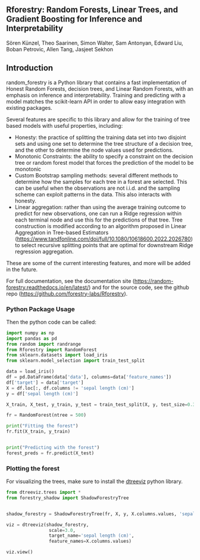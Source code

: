 ## Rforestry: Random Forests, Linear Trees, and Gradient Boosting for Inference and Interpretability

Sören Künzel, Theo Saarinen, Simon Walter, Sam Antonyan, Edward Liu, Boban Petrovic, Allen Tang, Jasjeet Sekhon


## Introduction

random_forestry is a Python library that contains a fast implementation of Honest Random Forests, decision trees, and Linear Random Forests, with an emphasis on inference and interpretability. Training and predicting with a model matches the scikit-learn API in order to allow easy integration with existing packages.

Several features are specific to this library and allow for the training of tree based models with useful properties, including:

 - Honesty: the practice of splitting the training data set into two disjoint sets and using one set to determine the tree structure of a decision tree, and the other to determine the node values used for predictions.
 - Monotonic Constraints: the ability to specify a constraint on the decision tree or random forest model that forces the prediction of the model to be monotonic
 - Custom Bootstrap sampling methods: several different methods to determine how the samples for each tree in a forest are selected. This can be useful when the observations are not i.i.d. and the sampling scheme can exploit patterns in the data. This also interacts with honesty.
 - Linear aggregation: rather than using the average training outcome to predict for new observations, one can run a Ridge regression within each terminal node and use this for the predictions of that tree. Tree construction is modified according to an algorithm proposed in Linear Aggregation in Tree-based Estimators (https://www.tandfonline.com/doi/full/10.1080/10618600.2022.2026780) to select recursive splitting points that are optimal for downstream Ridge regression aggregation.
 
These are some of the current interesting features, and more will be added in the future.

For full documentation, see the documentation site (https://random-forestry.readthedocs.io/en/latest/) and for the source code, see the github repo (https://github.com/forestry-labs/Rforestry).


### Python Package Usage

Then the python code can be called:

```python
import numpy as np
import pandas as pd
from random import randrange
from Rforestry import RandomForest
from sklearn.datasets import load_iris
from sklearn.model_selection import train_test_split

data = load_iris()
df = pd.DataFrame(data['data'], columns=data['feature_names'])
df['target'] = data['target']
X = df.loc[:, df.columns != 'sepal length (cm)']
y = df['sepal length (cm)']

X_train, X_test, y_train, y_test = train_test_split(X, y, test_size=0.33, random_state=42)

fr = RandomForest(ntree = 500)

print("Fitting the forest")
fr.fit(X_train, y_train)


print("Predicting with the forest")
forest_preds = fr.predict(X_test)

```

### Plotting the forest

For visualizing the trees, make sure to install the [dtreeviz](https://github.com/parrt/dtreeviz#readme) python library.

```python
from dtreeviz.trees import *
from forestry_shadow import ShadowForestryTree


shadow_forestry = ShadowForestryTree(fr, X, y, X.columns.values, 'sepal length (cm)', tree_id=0)

viz = dtreeviz(shadow_forestry,
                scale=3.0,
                target_name='sepal length (cm)',
                feature_names=X.columns.values)

viz.view()

```

